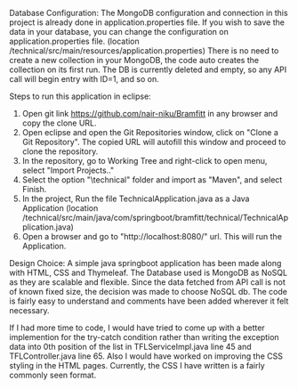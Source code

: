 Database Configuration:
The MongoDB configuration and connection in this project is already done in application.properties file. If you wish to save the data in your database, you can change the configuration on application.properties file. (location /technical/src/main/resources/application.properties)
There is no need to create a new collection in your MongoDB, the code auto creates the collection on its first run.
The DB is currently deleted and empty, so any API call will begin entry with ID=1, and so on.


Steps to run this application in eclipse:
1. Open git link https://github.com/nair-niku/Bramfitt in any browser and copy the clone URL.
2. Open eclipse and open the Git Repositories window, click on "Clone a Git Repository". The copied URL will autofill this window and proceed to clone the repository.
3. In the repository, go to Working Tree and right-click to open menu, select "Import Projects.."
4. Select the option "\technical" folder and import as "Maven", and select Finish.
5. In the project, Run the file TechnicalApplication.java as a Java Application (location /technical/src/main/java/com/springboot/bramfitt/technical/TechnicalApplication.java)
6. Open a browser and go to "http://localhost:8080/" url. This will run the Application.



Design Choice:
A simple java springboot application has been made along with HTML, CSS and Thymeleaf. 
The Database used is MongoDB as NoSQL as they are scalable and flexible. Since the data fetched from API call is not of known fixed size, the decision was made to choose NoSQL db.
The code is fairly easy to understand and comments have been added wherever it felt necessary.



If I had more time to code, I would have tried to come up with a better implemention for the try-catch condition rather than writing the exception data into 0th position of the list in TFLServiceImpl.java line 45 and TFLController.java line 65.
Also I would have worked on improving the CSS styling in the HTML pages. Currently, the CSS I have written is a fairly commonly seen format.
